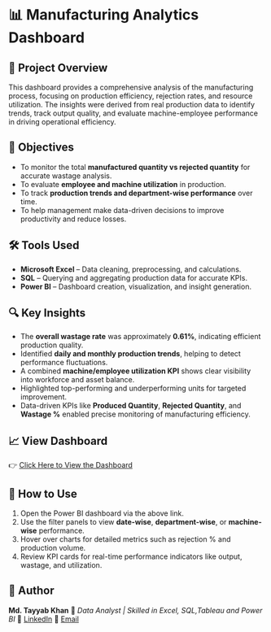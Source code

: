 # 📊 Manufacturing Analytics Dashboard

## 🧩 Project Overview

This dashboard provides a comprehensive analysis of the manufacturing process, focusing on production efficiency, rejection rates, and resource utilization. The insights were derived from real production data to identify trends, track output quality, and evaluate machine-employee performance in driving operational efficiency.


## 🎯 Objectives

* To monitor the total **manufactured quantity vs rejected quantity** for accurate wastage analysis.
* To evaluate **employee and machine utilization** in production.
* To track **production trends and department-wise performance** over time.
* To help management make data-driven decisions to improve productivity and reduce losses.


## 🛠 Tools Used

* **Microsoft Excel** – Data cleaning, preprocessing, and calculations.
* **SQL** – Querying and aggregating production data for accurate KPIs.
* **Power BI** – Dashboard creation, visualization, and insight generation.


## 🔍 Key Insights

* The **overall wastage rate** was approximately **0.61%**, indicating efficient production quality.
* Identified **daily and monthly production trends**, helping to detect performance fluctuations.
* A combined **machine/employee utilization KPI** shows clear visibility into workforce and asset balance.
* Highlighted top-performing and underperforming units for targeted improvement.
* Data-driven KPIs like **Produced Quantity**, **Rejected Quantity**, and **Wastage %** enabled precise monitoring of manufacturing efficiency.


## 📈 View Dashboard

👉 [Click Here to View the Dashboard](https://app.powerbi.com/view?r=eyJrIjoiOGIxOTI0OWEtZWUxZS00YThlLWJiYmEtMTYxMmQ3OGIxMjA2IiwidCI6IjJhNGRjOTc3LWM5NDgtNGVmZS05ZDI0LTFmNDRjZjFmZThjMiJ9)


## 🧭 How to Use

1. Open the Power BI dashboard via the above link.
2. Use the filter panels to view **date-wise**, **department-wise**, or **machine-wise** performance.
3. Hover over charts for detailed metrics such as rejection % and production volume.
4. Review KPI cards for real-time performance indicators like output, wastage, and utilization.


## 👤 Author

**Md. Tayyab Khan**
📍 *Data Analyst | Skilled in Excel, SQL,Tableau and Power BI*
🔗 [LinkedIn](https://www.linkedin.com/in/mohammadtayyabkhan)
🔗 [Email](https://mdtayyabkhan02@gmail.com.com)

